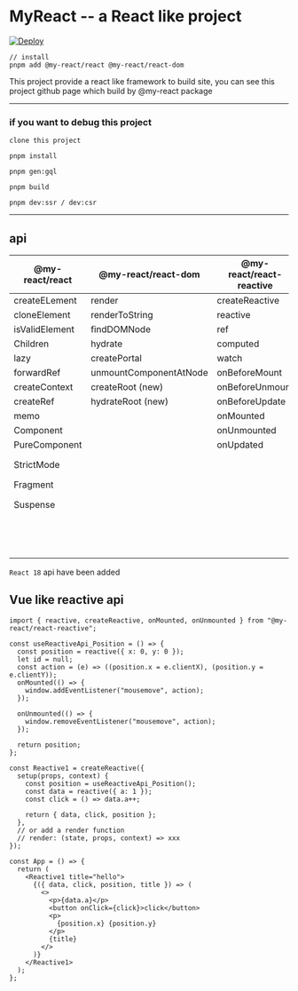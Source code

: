 # MyReact -- a React like project

[![Deploy](https://github.com/MrWangJustToDo/MyReact/actions/workflows/deploy.yml/badge.svg)](https://github.com/MrWangJustToDo/MyReact/actions/workflows/deploy.yml)

```shell
// install
pnpm add @my-react/react @my-react/react-dom
```

This project provide a react like framework to build site, you can see this project github page which build by @my-react package

---

### if you want to debug this project

```
clone this project

pnpm install

pnpm gen:gql

pnpm build

pnpm dev:ssr / dev:csr
```

---

## api

| @my-react/react | @my-react/react-dom    | @my-react/react-reactive | @my-react/react (hook) |
| --------------- | ---------------------- | ------------------------ | ---------------------- |
| createELement   | render                 | createReactive           | useState               |
| cloneElement    | renderToString         | reactive                 | useEffect              |
| isValidElement  | findDOMNode            | ref                      | useLayoutEffect        |
| Children        | hydrate                | computed                 | useRef                 |
| lazy            | createPortal           | watch                    | useMemo                |
| forwardRef      | unmountComponentAtNode | onBeforeMount            | useReducer             |
| createContext   | createRoot (new)       | onBeforeUnmount          | useCallback            |
| createRef       | hydrateRoot (new)      | onBeforeUpdate           | useContext             |
| memo            |                        | onMounted                | useImperativeHandle    |
| Component       |                        | onUnmounted              | useDebugValue          |
| PureComponent   |                        | onUpdated                | useSignal              |
| StrictMode      |                        |                          | useDeferredValue (new) |
| Fragment        |                        |                          | useId (new)            |
| Suspense        |                        |                          | useInsertionEffect (new)   
|                 |                        |                          | useSyncExternalStore (new)
|                 |                        |                          | useTransition (new)

`React 18` api have been added
## Vue like reactive api

```tsx
import { reactive, createReactive, onMounted, onUnmounted } from "@my-react/react-reactive";

const useReactiveApi_Position = () => {
  const position = reactive({ x: 0, y: 0 });
  let id = null;
  const action = (e) => ((position.x = e.clientX), (position.y = e.clientY));
  onMounted(() => {
    window.addEventListener("mousemove", action);
  });

  onUnmounted(() => {
    window.removeEventListener("mousemove", action);
  });

  return position;
};

const Reactive1 = createReactive({
  setup(props, context) {
    const position = useReactiveApi_Position();
    const data = reactive({ a: 1 });
    const click = () => data.a++;

    return { data, click, position };
  },
  // or add a render function
  // render: (state, props, context) => xxx
});

const App = () => {
  return (
    <Reactive1 title="hello">
      {({ data, click, position, title }) => (
        <>
          <p>{data.a}</p>
          <button onClick={click}>click</button>
          <p>
            {position.x} {position.y}
          </p>
          {title}
        </>
      )}
    </Reactive1>
  );
};
```
